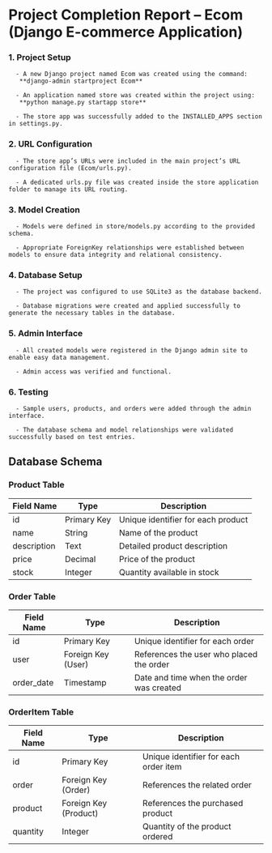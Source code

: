 # Project Completion Report – Ecom (Django E-commerce Application)

### 1. Project Setup

      - A new Django project named Ecom was created using the command:
       **django-admin startproject Ecom**

      - An application named store was created within the project using:
       **python manage.py startapp store**

      - The store app was successfully added to the INSTALLED_APPS section in settings.py.
       

### 2. URL Configuration

      - The store app’s URLs were included in the main project’s URL configuration file (Ecom/urls.py).

      - A dedicated urls.py file was created inside the store application folder to manage its URL routing.

### 3. Model Creation

      - Models were defined in store/models.py according to the provided schema.

      - Appropriate ForeignKey relationships were established between models to ensure data integrity and relational consistency.

### 4. Database Setup

      - The project was configured to use SQLite3 as the database backend.

      - Database migrations were created and applied successfully to generate the necessary tables in the database.

### 5. Admin Interface

      - All created models were registered in the Django admin site to enable easy data management.

      - Admin access was verified and functional.

### 6. Testing

      - Sample users, products, and orders were added through the admin interface.

      - The database schema and model relationships were validated successfully based on test entries.

## Database Schema

### Product Table

| Field Name | Type | Description |
|------------|------|-------------|
| id | Primary Key | Unique identifier for each product |
| name | String | Name of the product |
| description | Text | Detailed product description |
| price | Decimal | Price of the product |
| stock | Integer | Quantity available in stock |

### Order Table

| Field Name | Type | Description |
|------------|------|-------------|
| id | Primary Key | Unique identifier for each order |
| user | Foreign Key (User) | References the user who placed the order |
| order_date | Timestamp | Date and time when the order was created |

### OrderItem Table

| Field Name | Type | Description |
|------------|------|-------------|
| id | Primary Key | Unique identifier for each order item |
| order | Foreign Key (Order) | References the related order |
| product | Foreign Key (Product) | References the purchased product |
| quantity | Integer | Quantity of the product ordered |

